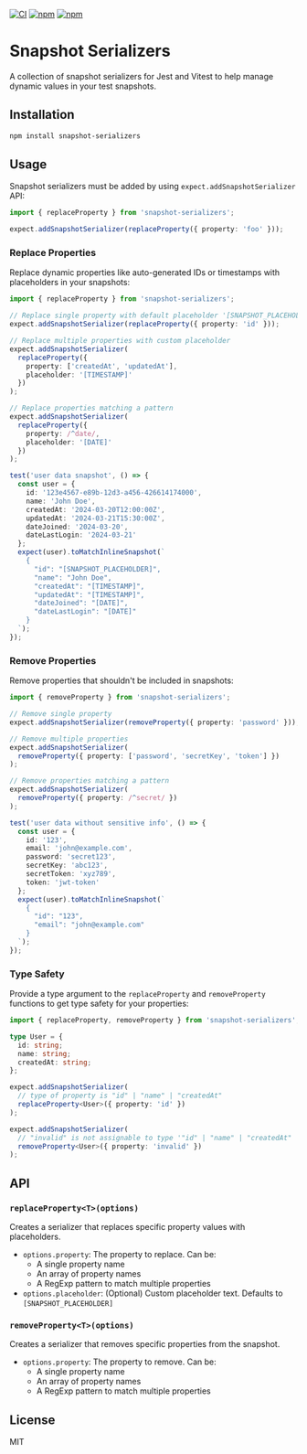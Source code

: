 [![CI](https://github.com/zirkelc/snapshot-serializers/actions/workflows/ci.yml/badge.svg)](https://github.com/zirkelc/snapshot-serializers/actions/workflows/ci.yml)
[![npm](https://img.shields.io/npm/v/snapshot-serializers)](https://www.npmjs.com/package/snapshot-serializers)
[![npm](https://img.shields.io/npm/dt/snapshot-serializers)](https://www.npmjs.com/package/snapshot-serializers)

# Snapshot Serializers

A collection of snapshot serializers for Jest and Vitest to help manage dynamic values in your test snapshots.

## Installation

```bash
npm install snapshot-serializers
```

## Usage

Snapshot serializers must be added by using `expect.addSnapshotSerializer` API:

```ts
import { replaceProperty } from 'snapshot-serializers';

expect.addSnapshotSerializer(replaceProperty({ property: 'foo' }));
```

### Replace Properties

Replace dynamic properties like auto-generated IDs or timestamps with placeholders in your snapshots:

```typescript
import { replaceProperty } from 'snapshot-serializers';

// Replace single property with default placeholder '[SNAPSHOT_PLACEHOLDER]'
expect.addSnapshotSerializer(replaceProperty({ property: 'id' }));

// Replace multiple properties with custom placeholder
expect.addSnapshotSerializer(
  replaceProperty({
    property: ['createdAt', 'updatedAt'],
    placeholder: '[TIMESTAMP]'
  })
);

// Replace properties matching a pattern
expect.addSnapshotSerializer(
  replaceProperty({
    property: /^date/,
    placeholder: '[DATE]'
  })
);

test('user data snapshot', () => {
  const user = {
    id: '123e4567-e89b-12d3-a456-426614174000',
    name: 'John Doe',
    createdAt: '2024-03-20T12:00:00Z',
    updatedAt: '2024-03-21T15:30:00Z',
    dateJoined: '2024-03-20',
    dateLastLogin: '2024-03-21'
  };
  expect(user).toMatchInlineSnapshot(`
    {
      "id": "[SNAPSHOT_PLACEHOLDER]",
      "name": "John Doe",
      "createdAt": "[TIMESTAMP]",
      "updatedAt": "[TIMESTAMP]",
      "dateJoined": "[DATE]",
      "dateLastLogin": "[DATE]"
    }
  `);
});
```

### Remove Properties

Remove properties that shouldn't be included in snapshots:

```typescript
import { removeProperty } from 'snapshot-serializers';

// Remove single property
expect.addSnapshotSerializer(removeProperty({ property: 'password' }));

// Remove multiple properties
expect.addSnapshotSerializer(
  removeProperty({ property: ['password', 'secretKey', 'token'] })
);

// Remove properties matching a pattern
expect.addSnapshotSerializer(
  removeProperty({ property: /^secret/ })
);

test('user data without sensitive info', () => {
  const user = {
    id: '123',
    email: 'john@example.com',
    password: 'secret123',
    secretKey: 'abc123',
    secretToken: 'xyz789',
    token: 'jwt-token'
  };
  expect(user).toMatchInlineSnapshot(`
    {
      "id": "123",
      "email": "john@example.com"
    }
  `);
});
```

### Type Safety

Provide a type argument to the `replaceProperty` and `removeProperty` functions to get type safety for your properties:

```typescript
import { replaceProperty, removeProperty } from 'snapshot-serializers';

type User = {
  id: string;
  name: string;
  createdAt: string;
};

expect.addSnapshotSerializer(
  // type of property is "id" | "name" | "createdAt"
  replaceProperty<User>({ property: 'id' })
);

expect.addSnapshotSerializer(
  // "invalid" is not assignable to type '"id" | "name" | "createdAt"
  removeProperty<User>({ property: 'invalid' })
);
```

## API

### `replaceProperty<T>(options)`

Creates a serializer that replaces specific property values with placeholders.

- `options.property`: The property to replace. Can be:
  - A single property name
  - An array of property names
  - A RegExp pattern to match multiple properties
- `options.placeholder`: (Optional) Custom placeholder text. Defaults to `[SNAPSHOT_PLACEHOLDER]`

### `removeProperty<T>(options)`

Creates a serializer that removes specific properties from the snapshot.

- `options.property`: The property to remove. Can be:
  - A single property name
  - An array of property names
  - A RegExp pattern to match multiple properties

## License

MIT
